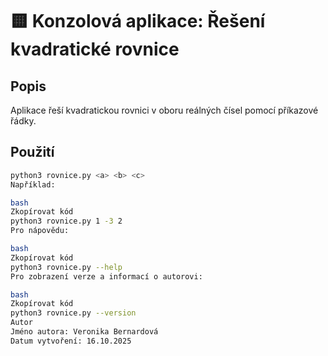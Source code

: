 # 🟨 Konzolová aplikace: Řešení kvadratické rovnice

## Popis

Aplikace řeší kvadratickou rovnici v oboru reálných čísel pomocí příkazové řádky.

## Použití

```bash
python3 rovnice.py <a> <b> <c>
Například:

bash
Zkopírovat kód
python3 rovnice.py 1 -3 2
Pro nápovědu:

bash
Zkopírovat kód
python3 rovnice.py --help
Pro zobrazení verze a informací o autorovi:

bash
Zkopírovat kód
python3 rovnice.py --version
Autor
Jméno autora: Veronika Bernardová
Datum vytvoření: 16.10.2025